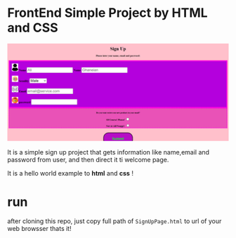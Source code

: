 
# FrontEnd Simple Project by HTML and CSS

![page](pics\SignUp.PNG)

It is a simple sign up project that gets information like name,email and password from user, and then direct it ti welcome page.

It is a hello world example to **html** and **css** !

# run
after cloning this repo, just copy full path of `SignUpPage.html` to url of your web browsser
thats it!
